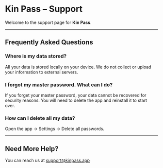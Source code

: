 # Kin Pass – Support

Welcome to the support page for **Kin Pass**.

---

## Frequently Asked Questions

### Where is my data stored?

All your data is stored locally on your device. We do not collect or upload your information to external servers.

### I forgot my master password. What can I do?

If you forget your master password, your data cannot be recovered for security reasons. You will need to delete the app and reinstall it to start over.

### How can I delete all my data?

Open the app → Settings → Delete all passwords.

---

## Need More Help?

You can reach us at [support@kinpass.app](mailto:gamespiritgamer@gmail.com)

